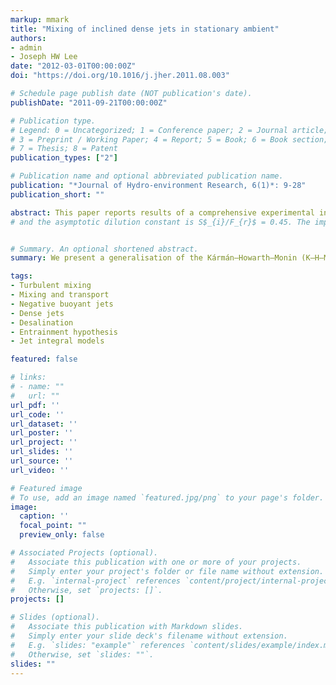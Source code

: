 ```yaml
---
markup: mmark
title: "Mixing of inclined dense jets in stationary ambient"
authors:
- admin
- Joseph HW Lee
date: "2012-03-01T00:00:00Z"
doi: "https://doi.org/10.1016/j.jher.2011.08.003"

# Schedule page publish date (NOT publication's date).
publishDate: "2011-09-21T00:00:00Z"

# Publication type.
# Legend: 0 = Uncategorized; 1 = Conference paper; 2 = Journal article;
# 3 = Preprint / Working Paper; 4 = Report; 5 = Book; 6 = Book section;
# 7 = Thesis; 8 = Patent
publication_types: ["2"]

# Publication name and optional abbreviated publication name.
publication: "*Journal of Hydro-environment Research, 6(1)*: 9-28"
publication_short: ""

abstract: This paper reports results of a comprehensive experimental investigation of inclined round dense jets in an otherwise stagnant fluid. The tracer concentration field is measured for six jet discharge angles $\theta_{0} = (15^o, 30^o, 38^o, 45^o, 52^o, \\&   60^o) $ and jet densimetric Froude number of $F\_{r}$ = 10 – 40 using the planar laser-induced fluorescence (LIF) technique; selected jet velocity measurements are made using Particle Image Velocimetry (PIV). The detailed jet mixing characteristics and turbulence properties are presented. The direct velocity measurement reveals that the mixing is jet-like until the maximum rise. Empirical correlations for the maximum jet rise height, jet dilution at maximum rise, and impact dilution are presented. Both the time-mean concentration and intermittency show that the upper jet edge spreading is similar to a positively buoyant jet; at the lower edge the buoyant instability induces significant detrainment and mass outflux for $\\theta\_{0} > 15^o$. The dimensionless maximum rise height $Z\_{max}/(F\_{r}D)$ is independent of source conditions for $F\_{r} \\geq 25$, and varies from 0.44 for $\\theta\_{0} = 15^o$ to 2.08 for $\\theta\_{0} = 60^o$. Dilution measurements at terminal rise show the difference in dilution is small for $\theta_{0} = 38^o–60^o$ 
# and the asymptotic dilution constant is S$_{i}/F_{r}$ = 0.45. The impact dilution S$_{i}$ is also not sensitive to jet angle for $\theta_{0} = 38^o–60^o$ and can be expressed as S$_{i}/F_{r}$ = 1.06 for F$_{r} \geq 20$.


# Summary. An optional shortened abstract.
summary: We present a generalisation of the Kármán–Howarth–Monin (K–H–M) equation to include variable-density (VD) effects. The derived equation (i) reduces to the original K–H–M equation when density is a constant and (ii) leads to a VD analogue of the 4/5-law with the same value of constant (=4/5) appearing as the prefactor of the dissipation rate.

tags:
- Turbulent mixing
- Mixing and transport
- Negative buoyant jets
- Dense jets
- Desalination
- Entrainment hypothesis
- Jet integral models

featured: false

# links:
# - name: ""
#   url: ""
url_pdf: ''
url_code: ''
url_dataset: ''
url_poster: ''
url_project: ''
url_slides: ''
url_source: ''
url_video: ''

# Featured image
# To use, add an image named `featured.jpg/png` to your page's folder. 
image:
  caption: ''
  focal_point: ""
  preview_only: false

# Associated Projects (optional).
#   Associate this publication with one or more of your projects.
#   Simply enter your project's folder or file name without extension.
#   E.g. `internal-project` references `content/project/internal-project/index.md`.
#   Otherwise, set `projects: []`.
projects: []

# Slides (optional).
#   Associate this publication with Markdown slides.
#   Simply enter your slide deck's filename without extension.
#   E.g. `slides: "example"` references `content/slides/example/index.md`.
#   Otherwise, set `slides: ""`.
slides: ""
---
```


